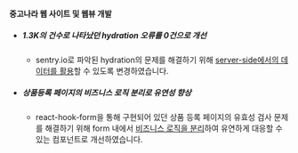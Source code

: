 #### 중고나라 웹 사이트 및 웹뷰 개발
  - ##### 1.3K의 건수로 나타났던 hydration 오류를 0건으로 개선 
    - sentry.io로 파악된 hydration의 문제를 해결하기 위해 
    [server-side에서의 데이터를 활용](https://happhee-dev.tistory.com/40)할 수 있도록 변경하였습니다.

  - ##### 상품등록 페이지의 비즈니스 로직 분리로 유연성 향상
    - react-hook-form을 통해 구현되어 있던 상품 등록 페이지의 유효성 검사 문제를 해결하기 위해 form 내에서 [비즈니스 로직을 분리](https://happhee-dev.tistory.com/39)하여 유연하게 대응할 수 있는 컴포넌트로 개선하였습니다.

